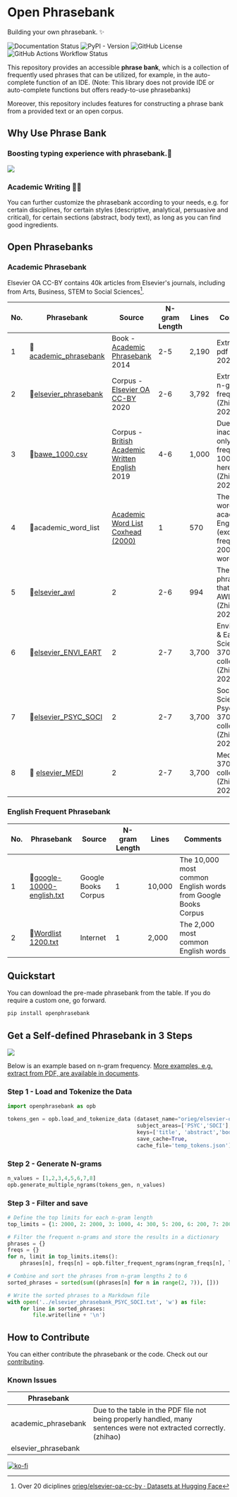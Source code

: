 

# Open Phrasebank

<!-- start why-use-phrase-bank -->

Building your own phrasebank. ✨

![Documentation Status](https://readthedocs.org/projects/open-phrasebank/badge/?version=latest) ![PyPI - Version](https://img.shields.io/pypi/v/openphrasebank) ![GitHub License](https://img.shields.io/github/license/liuh886/open_phrasebank) ![GitHub Actions Workflow Status](https://img.shields.io/github/actions/workflow/status/liuh886/open_phrasebank/lint.yml)


This repository provides an accessible **phrase bank**, which is a collection of frequently used phrases that can be utilized, for example, in the auto-complete function of an IDE. (Note: This library does not provide IDE or auto-complete functions but offers ready-to-use phrasebanks)

Moreover, this repository includes features for constructing a phrase bank from a provided text or an open corpus.

## Why Use Phrase Bank
  
### Boosting typing experience with phrasebank.🚀

![](https://i.imgur.com/MGDIqly.gif)


### Academic Writing 🕵️‍♀

You can further customize the phrasebank according to your needs, e.g. for certain disciplines, for certain styles (descriptive, analytical, persuasive and critical), for certain sections (abstract, body text), as long as you can find good ingredients.

<!-- end why-use-phrase-bank -->


## Open Phrasebanks
<!-- start open-phrase-bank -->

### Academic Phrasebank

Elsevier OA CC-BY contains 40k articles from Elsevier's journals, including from Arts, Business, STEM to Social Sciences[^1]. 

| No. | Phrasebank                                                                                                                 | Source                                                                                                               | N-gram Length | Lines | Comments                                                                |
| --- | -------------------------------------------------------------------------------------------------------------------------- | -------------------------------------------------------------------------------------------------------------------- | ------------- | ----- | ----------------------------------------------------------------------- |
| 1   | 📍[academic_phrasebank](https://github.com/liuh886/open_phrasebank/blob/main/phrasebanks/academic_phrasebank.txt)          | Book - [Academic Phrasebank](https://github.com/liuh886/open_phrasebank/blob/main/data/Academic_Phrasebank.pdf) 2014 | 2-5           | 2,190 | Extract from pdf (Zhihao, 2024)                                         |
| 2   | 📍[elsevier_phrasebank](https://github.com/liuh886/open_phrasebank/blob/main/phrasebanks/elsevier_phrasebank.txt)          | Corpus - [Elsevier OA CC-BY](https://elsevier.digitalcommonsdata.com/datasets/zm33cdndxs/2) 2020                     | 2-6           | 3,792 | Extract by n-gram frequency (Zhihao, 2024)                              |
| 3   | 📍[bawe_1000.csv](https://github.com/liuh886/open_phrasebank/blob/main/phrasebanks/bawe_ngrams.csv)                        | Corpus - [British Academic Written English](https://app.sketchengine.eu/#dashboard?corpname=preloaded%2Fbawe2) 2019  | 4-6           | 1,000 | Due to inaccessible, only most frequent  1000 list here. (Zhihao, 2024) |
| 4   | 📍academic_word_list                                                                                                       | [Academic Word List Coxhead (2000)](https://www.uefap.com/vocab/select/awl.htm)                                      | 1             | 570   | The 570 word for academic English (exclude frequent 2000 words)         |
| 5   | 📍[elsevier_awl](https://github.com/liuh886/open_phrasebank/blob/main/phrasebanks/elsevier_phrasebank.txt)                 | 2                                                                                                                    | 2-6           | 994   | The Elsevier phrasebank that contains  AWL (Zhihao, 2024)               |
| 6   | 📍[elsevier_ENVI_EART](https://github.com/liuh886/open_phrasebank/blob/main/phrasebanks/elsevier_phrasebank_ENVI_EART.txt) | 2                                                                                                                    | 2-7           | 3,700 | Environment & Earth Science 3700 collection (Zhihao 2024)               |
| 7   | 📍[elsevier_PSYC_SOCI](https://github.com/liuh886/open_phrasebank/blob/main/phrasebanks/elsevier_phrasebank_PSYC_SOCI.txt) | 2                                                                                                                    | 2-7           | 3,700 | Social Science & Psychology 3700 collection (Zhihao 2024)               |
| 8   | 📍 [elsevier_MEDI](https://github.com/liuh886/open_phrasebank/blob/main/phrasebanks/elsevier_phrasebank_MEDI.txt)          | 2                                                                                                                    | 2-7           | 3,700 | Medicine 3700 collection (Zhihao 2024)                                  |

[^1]:Over 20 diciplines [orieg/elsevier-oa-cc-by · Datasets at Hugging Face](https://huggingface.co/datasets/orieg/elsevier-oa-cc-by)


### English Frequent Phrasebank

| No. | Phrasebank                                                                                                                              | Source              | N-gram Length | Lines  | Comments                                                      |
| --- | --------------------------------------------------------------------------------------------------------------------------------------- | ------------------- | ------------- | ------ | ------------------------------------------------------------- |
| 1   | 📍[google-10000-english.txt](https://github.com/first20hours/google-10000-english/blob/master/google-10000-english.txt)                 | Google Books Corpus | 1             | 10,000 | The 10,000 most common English words from Google Books Corpus |
| 2   | 📍[Wordlist 1200.txt](https://raw.githubusercontent.com/ManiacDC/TypingAid/master/Wordlists/Wordlist%201200%20frequency%20weighted.txt) | Internet            | 1             | 2,000  | The 2,000 most common English words                           |
<!-- end open-phrase-bank -->


## Quickstart

<!-- start quickstart -->

You can download the pre-made phrasebank from the table. If you do require a custom one, go forward.

```bash
pip install openphrasebank
```

<!-- end quickstart -->


<!-- start custom -->
## Get a Self-defined Phrasebank in 3 Steps

![](https://i.imgur.com/qssU2VP.png)

Below is an example based on n-gram frequency. [More examples, e.g. extract from PDF, are available in documents](https://open-phrasebank.readthedocs.io/en/latest/quickstart/index.html).

### Step 1 - Load and Tokenize the Data
``` python
import openphrasebank as opb

tokens_gen = opb.load_and_tokenize_data (dataset_name="orieg/elsevier-oa-cc-by", 
                                         subject_areas=['PSYC','SOCI'],
                                         keys=['title', 'abstract','body_text'],
                                         save_cache=True,
                                         cache_file='temp_tokens.json')
```

### Step 2 - Generate N-grams

``` python
n_values = [1,2,3,4,5,6,7,8]
opb.generate_multiple_ngrams(tokens_gen, n_values)
```

### Step 3 - Filter and save

``` python
# Define the top limits for each n-gram length
top_limits = {1: 2000, 2: 2000, 3: 1000, 4: 300, 5: 200, 6: 200, 7: 200, 8: 200}

# Filter the frequent n-grams and store the results in a dictionary
phrases = {}
freqs = {}
for n, limit in top_limits.items():
    phrases[n], freqs[n] = opb.filter_frequent_ngrams(ngram_freqs[n], limit,min_freq=20)

# Combine and sort the phrases from n-gram lengths 2 to 6
sorted_phrases = sorted(sum((phrases[n] for n in range(2, 7)), []))

# Write the sorted phrases to a Markdown file
with open('../elsevier_phrasebank_PSYC_SOCI.txt', 'w') as file:
    for line in sorted_phrases:
        file.write(line + '\n')
```

<!-- end custom -->

## How to Contribute

You can either contribute the phrasebank or the code. Check out our [contributing](https://open-phrasebank.readthedocs.io/en/latest/contributing.html). 

<!-- start issues -->
### Known Issues


| Phrasebank          |                                                                                                                    |
| ------------------- | ------------------------------------------------------------------------------------------------------------------ |
| academic_phrasebank | Due to the table in the PDF file not being properly handled, many sentences were not extracted correctly. (zhihao) |
| elsevier_phrasebank |                                                                                                                    |

<!-- end issues -->


[![ko-fi](https://ko-fi.com/img/githubbutton_sm.svg)](https://ko-fi.com/F1F7WYJ6B)

